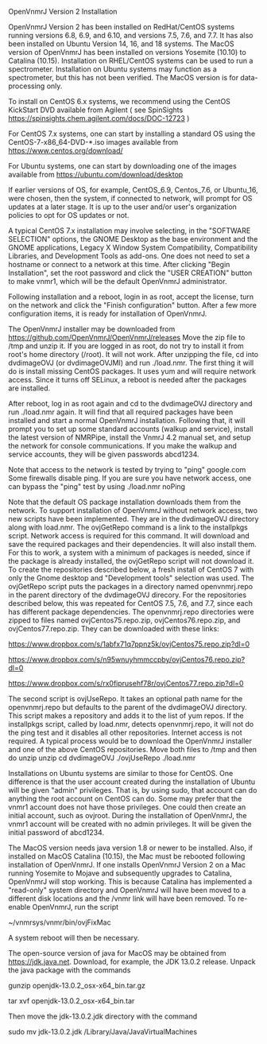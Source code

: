 
OpenVnmrJ Version 2 Installation


OpenVnmrJ Version 2 has been installed on RedHat/CentOS systems running versions
6.8, 6.9, and 6.10, and versions 7.5, 7.6, and 7.7. It has also been installed
on Ubuntu Version 14, 16, and 18 systems. The MacOS version of OpenVnmrJ has
been installed on versions Yosemite (10.10) to Catalina (10.15). Installation
on RHEL/CentOS systems can be used to run a spectrometer. Installation on
Ubuntu systems may function as a spectrometer, but this has not been verified.
The MacOS version is for data-processing only.

To install on CentOS 6.x systems, we recommend using the CentOS KickStart DVD
available from Agilent ( see SpinSights https://spinsights.chem.agilent.com/docs/DOC-12723 )

For CentOS 7.x systems, one can start by installing a standard
OS using the CentOS-7-x86_64-DVD-*.iso images available from https://www.centos.org/download/

For Ubuntu systems, one can start by downloading one of the images available
from https://ubuntu.com/download/desktop

If earlier versions of OS, for example, CentOS_6.9, Centos_7.6, or Ubuntu_16, were chosen,
then the system, if connected to network, will prompt for OS updates at a later stage.
It is up to the user and/or user's organization policies to opt for OS updates or not.

A typical CentOS 7.x installation may involve selecting, in the
"SOFTWARE SELECTION" options, the GNOME Desktop as the base environment
and the GNOME applications, Legacy X Window System Compatibility,
Compatibility Libraries, and Development Tools as add-ons. One does
not need to set a hostname or connect to a network at this time.
After clicking "Begin Installation", set the root password and click
the "USER CREATION" button to make vnmr1, which will be the default
OpenVnmrJ administrator.

Following installation and a reboot, login in as root, accept the license,
turn on the network and click the "Finish configuration" button. After a
few more configuration items, it is ready for installation of OpenVnmrJ.

The OpenVnmrJ installer may be downloaded from
  https://github.com/OpenVnmrJ/OpenVnmrJ/releases
Move the zip file to /tmp and unzip it.  If you are logged in
as root, do not try to install it from root's home directory (/root). It will
not work. After unzipping the file, cd into dvdimageOVJ (or dvdimageOVJMI)
and run ./load.nmr.  The first thing it will do is install missing CentOS
packages. It uses yum and will require network access. Since it turns off
SELinux, a reboot is needed after the packages are installed.

After reboot, log in as root
again and cd to the dvdimageOVJ directory and run ./load.nmr again. It will
find that all required packages have been installed and start a normal
OpenVnmrJ installation. Following that, it will prompt you to set up
some standard accounts (walkup and service), install the latest version
of NMRPipe, install the VnmrJ 4.2 manual set, and setup the network for
console communications. If you make the walkup and service accounts, they
will be given passwords abcd1234.

Note that access to the network is tested by trying to "ping" google.com 
Some firewalls disable ping. If you are sure you have network access,
one can bypass the "ping" test by using
   ./load.nmr noPing

Note that the default OS package installation downloads them from the
network.  To support installation of OpenVnmrJ without network access, two
new scripts have been implemented. They are in the dvdimageOVJ directory
along with load.nmr. The ovjGetRepo command is a link to the installpkgs
script. Network access is required for this command. It will download
and save the required packages and their dependencies. It will also
install them. For this to work, a system with a minimum of packages is
needed, since if the package is already installed, the ovjGetRepo script
will not download it.  To create the repositories described below, a fresh
install of CentOS 7 with only the Gnome desktop and "Development tools"
selection was used. The ovjGetRepo script puts the packages in a directory
named openvnmrj.repo in the parent directory of the dvdimageOVJ direcory.
For the repositories described below, this was repeated for CentOS 7.5,
7.6, and 7.7, since each has different package dependencies.  The
openvnmrj.repo directories were zipped to files named ovjCentos75.repo.zip,
ovjCentos76.repo.zip, and ovjCentos77.repo.zip.  They can be downloaded
with these links:

   https://www.dropbox.com/s/1abfx71q7ppnz5k/ovjCentos75.repo.zip?dl=0

   https://www.dropbox.com/s/n95wnuyhmmccpby/ovjCentos76.repo.zip?dl=0

   https://www.dropbox.com/s/rx0fiprusehf78r/ovjCentos77.repo.zip?dl=0

The second script is ovjUseRepo. It takes an optional path name for the
openvnmrj.repo but defaults to the parent of the dvdimageOVJ directory.
This script makes a repository and adds it to the list of yum repos.
If the installpkgs script, called by load.nmr, detects openvnmrj.repo,
it will not do the ping test and it disables all other repositories.
Internet access is not required. A typical process would be to download
the OpenVnmrJ installer and one of the above CentOS repositories. Move
both files to /tmp and then do
   unzip <OpenVnmrJ installer>
   unzip <CentOS repository>
   cd dvdimageOVJ
   ./ovjUseRepo
   ./load.nmr

Installations on Ubuntu systems are similar to those for CentOS. One difference
is that the user account created during the installation of Ubuntu will be
given "admin" privileges. That is, by using sudo, that account can do anything
the root account on CentOS can do. Some may prefer that the vnmr1 account does not
have those privileges. One could then create an initial account, such as ovjroot.
During the installation of OpenVnmrJ, the vnmr1 account will be created with
no admin privileges. It will be given the initial password of abcd1234.


The MacOS version needs java version 1.8 or newer to be installed.
Also, if installed on MacOS Catalina (10.15), the Mac must be rebooted
following installation of OpenVnmrJ. If one installs OpenVnmrJ Version 2
on a Mac running Yosemite to Mojave and subsequently upgrades to Catalina,
OpenVnmrJ will stop working. This is because Catalina has implemented a
"read-only" system directory and OpenVnmrJ will have been moved to a different
disk locations and the /vnmr link will have been removed. To re-enable
OpenVnmrJ, run the script

  ~/vnmrsys/vnmr/bin/ovjFixMac

A system reboot will then be necessary.

The open-source version of java for MacOS may be obtained from https://jdk.java.net.
Download, for example, the JDK 13.0.2 release. Unpack the java package with the commands

  gunzip openjdk-13.0.2_osx-x64_bin.tar.gz

  tar xvf openjdk-13.0.2_osx-x64_bin.tar

Then move the jdk-13.0.2.jdk directory with the command

  sudo mv jdk-13.0.2.jdk /Library/Java/JavaVirtualMachines


